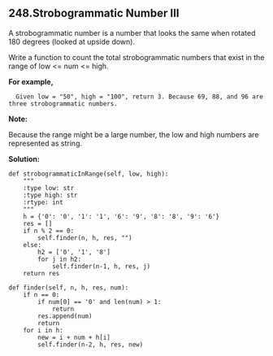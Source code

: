 ## 248.Strobogrammatic Number III

A strobogrammatic number is a number that looks the same when rotated 180 degrees (looked at upside down).

Write a function to count the total strobogrammatic numbers that exist in the range of low <= num <= high.

**For example,**

      Given low = "50", high = "100", return 3. Because 69, 88, and 96 are three strobogrammatic numbers.

**Note:**

Because the range might be a large number, the low and high numbers are represented as string.

**Solution:**

    def strobogrammaticInRange(self, low, high):
        """
        :type low: str
        :type high: str
        :rtype: int
        """
        h = {'0': '0', '1': '1', '6': '9', '8': '8', '9': '6'}
        res = []
        if n % 2 == 0:
            self.finder(n, h, res, "")
        else:
            h2 = ['0', '1', '8']
            for j in h2:
                self.finder(n-1, h, res, j)
        return res
    
    def finder(self, n, h, res, num):
        if n == 0:
            if num[0] == '0' and len(num) > 1:
                return
            res.append(num)
            return
        for i in h:
            new = i + num + h[i]
            self.finder(n-2, h, res, new)        
